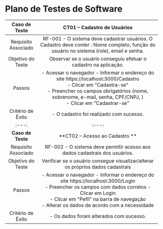 # Plano de Testes de Software

| **Caso de Teste** 	|  **CT01 – Cadastro de Usuários** 	|
|:---:	|:---:	|
|	Requisito Associado 	| RF-001 - O sistema deve cadastrar usuários. O Cadastro deve conter : Nome completo, função do usuário no sistema (role), email e senha. |
| Objetivo do Teste 	| Observar se o usuário conseguiu efetuar o cadastro na aplicação. |
| Passos 	|  - Acessar o navegador - Informar o endereço do site https://localhost:3000/Cadastro <br> - Clicar em "Cadastra-se" <br> - Preencher os campos obrigatórios (nome, sobrenome, e-mail, senha, CPF/CNPJ, )  <br> - Clicar em "Cadastrar-se" <br>|
|Critério de Êxito | - O cadastro foi realizado com sucesso. |
|:---:	|:---:	|
| **Caso de Teste** 	|  **CT02 –  Acesso ao Cadastro ** 	|
|	Requisito Associado 	| RF-002 - O sistema deve permitir acesso aos dados cadastrais dos usuários. |
| Objetivo do Teste 	| Verificar se o usuário consegue visualizar/alterar os próprios dados cadastrais |
| Passos 	|  - Acessar o navegador - Informar o endereço do site https://localhost:3000/Login <br> - Preencher os campos com dados corretos - Clicar em Login  <br> - Clicar em "Pefil" na barra de navegação <br> - Alterar os dados de acordo com a necessidade <br>|
|Critério de Êxito | - Os dados foram alterados  com sucesso. |
